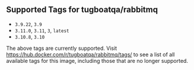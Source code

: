 ## Supported Tags for tugboatqa/rabbitmq

* `3.9.22`, `3.9`
* `3.11.0`, `3.11`, `3`, `latest`
* `3.10.8`, `3.10`

The above tags are currently supported. Visit https://hub.docker.com/r/tugboatqa/rabbitmq/tags/ to see a list of all available tags for this image, including those that are no longer supported.
